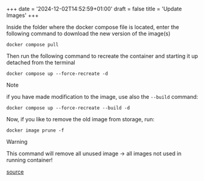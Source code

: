 +++
date = '2024-12-02T14:52:59+01:00'
draft = false
title = 'Update Images'
+++


Inside the folder where the docker compose file is located, enter the following command to download the new version of the image(s)

```terminal
docker compose pull
```

Then run the following command to recreate the container and starting it up detached from the terminal

```terminal
docker compose up --force-recreate -d
```

> [!Note]
> if you have made modification to the image, use also the `--build` command:

```terminal
docker compose up --force-recreate --build -d
```

Now, if you like to remove the old image from storage, run:

```terminal
docker image prune -f
```

> [!Warning]
> This command will remove all unused image -> all images not used in running container!

[source](https://stackoverflow.com/a/49316987/14604627)
